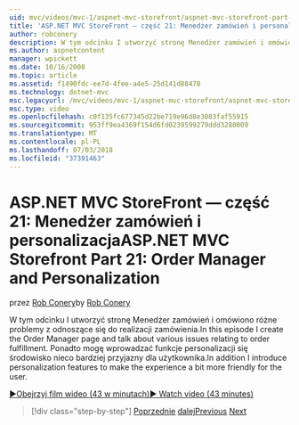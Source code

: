 ```yaml
---
uid: mvc/videos/mvc-1/aspnet-mvc-storefront/aspnet-mvc-storefront-part-21-order-manager-and-personalization
title: 'ASP.NET MVC StoreFront — część 21: Menedżer zamówień i personalizacja | Dokumentacja firmy Microsoft'
author: robconery
description: W tym odcinku I utworzyć stronę Menedżer zamówień i omówiono różne problemy z odnoszące się do realizacji zamówienia. Ponadto można wprowadzać personalizacji funkcje...
ms.author: aspnetcontent
manager: wpickett
ms.date: 10/16/2008
ms.topic: article
ms.assetid: f1490fdc-ee7d-4fee-a4e5-25d141d88478
ms.technology: dotnet-mvc
msc.legacyurl: /mvc/videos/mvc-1/aspnet-mvc-storefront/aspnet-mvc-storefront-part-21-order-manager-and-personalization
msc.type: video
ms.openlocfilehash: c0f135fc677345d22be719e96d8e3083faf55915
ms.sourcegitcommit: 953ff9ea4369f154d6fd0239599279ddd3280009
ms.translationtype: MT
ms.contentlocale: pl-PL
ms.lasthandoff: 07/03/2018
ms.locfileid: "37391463"
---
```

<a name="aspnet-mvc-storefront-part-21-order-manager-and-personalization"></a><span data-ttu-id="8936e-104">ASP.NET MVC StoreFront — część 21: Menedżer zamówień i personalizacja</span><span class="sxs-lookup"><span data-stu-id="8936e-104">ASP.NET MVC Storefront Part 21: Order Manager and Personalization</span></span>
====================
<span data-ttu-id="8936e-105">przez [Rob Conery](https://github.com/robconery)</span><span class="sxs-lookup"><span data-stu-id="8936e-105">by [Rob Conery](https://github.com/robconery)</span></span>

<span data-ttu-id="8936e-106">W tym odcinku I utworzyć stronę Menedżer zamówień i omówiono różne problemy z odnoszące się do realizacji zamówienia.</span><span class="sxs-lookup"><span data-stu-id="8936e-106">In this episode I create the Order Manager page and talk about various issues relating to order fulfillment.</span></span> <span data-ttu-id="8936e-107">Ponadto mogę wprowadzać funkcje personalizacji się środowisko nieco bardziej przyjazny dla użytkownika.</span><span class="sxs-lookup"><span data-stu-id="8936e-107">In addition I introduce personalization features to make the experience a bit more friendly for the user.</span></span>

[<span data-ttu-id="8936e-108">&#9654;Obejrzyj film wideo (43 w minutach)</span><span class="sxs-lookup"><span data-stu-id="8936e-108">&#9654; Watch video (43 minutes)</span></span>](https://channel9.msdn.com/Blogs/ASP-NET-Site-Videos/aspnet-mvc-storefront-part-21-order-manager-and-personalization)

> [!div class="step-by-step"]
> <span data-ttu-id="8936e-109">[Poprzednie](aspnet-mvc-storefront-part-20-logging.md)
> [dalej](aspnet-mvc-storefront-part-22-restructuring-rerouting-and-paypal.md)</span><span class="sxs-lookup"><span data-stu-id="8936e-109">[Previous](aspnet-mvc-storefront-part-20-logging.md)
[Next](aspnet-mvc-storefront-part-22-restructuring-rerouting-and-paypal.md)</span></span>
